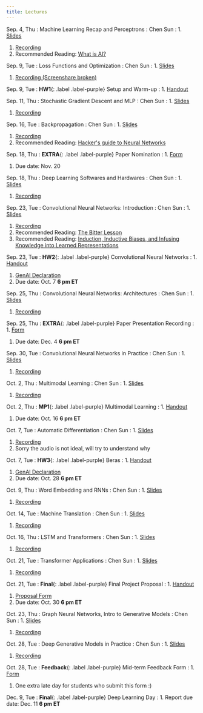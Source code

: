 ```yaml
---
title: Lectures
---
```


Sep. 4, Thu
: Machine Learning Recap and Perceptrons
  : Chen Sun
: 1. [Slides](https://drive.google.com/file/d/1WeDZJVL0gYQs4bdWQ0cbA2jKg56OPXXp/view?usp=sharing)
  1. [Recording](https://drive.google.com/file/d/1D2CroDUtsSyUSuToAe3OCn7fMvM-3OeX/view?usp=sharing)
  1. Recommended Reading: [What is AI?](http://jmc.stanford.edu/artificial-intelligence/what-is-ai/index.html)

Sep. 9, Tue
: Loss Functions and Optimization
  : Chen Sun
: 1. [Slides](https://drive.google.com/file/d/1r48VTx2jv4Fac1BRnlBg_RqT30YrxHsG/view?usp=sharing)
  1. [Recording (Screenshare broken)](https://drive.google.com/file/d/12lYZgRnwlsCtd6aknQ7W7Wt5BseTD0Fl/view?usp=sharing)

Sep. 9, Tue
: **HW1**{: .label .label-purple} Setup and Warm-up
: 1. [Handout](https://hackmd.io/DUbGr8EkSmapA_toNn5Fiw)

Sep. 11, Thu
: Stochastic Gradient Descent and MLP
  : Chen Sun
: 1. [Slides](https://drive.google.com/file/d/19nOY-MkU4Ct7SEzJOU2NVxkBxqNl5xyg/view?usp=sharing)
  1. [Recording](https://drive.google.com/file/d/17uUqwGVoqKDv-DE_nTtOmeXvA6_bfzxh/view?usp=sharing)

Sep. 16, Tue
: Backpropagation
  : Chen Sun
: 1. [Slides](https://drive.google.com/file/d/1g6WIJP5ZROvQU5EWDtXFGzkj0kfHHPAw/view?usp=sharing)
  1. [Recording](https://drive.google.com/file/d/12iz_8c5ONaSjJ_OTXS1BjQLi6cy4vOuX/view?usp=sharing)
  1. Recommended Reading: [Hacker's guide to Neural Networks](https://karpathy.github.io/neuralnets/)

Sep. 18, Thu
: **EXTRA**{: .label .label-purple} Paper Nomination
: 1. [Form](https://forms.gle/t2T9owBQiqtXnDAq6)
  1. Due date: Nov. 20

Sep. 18, Thu
: Deep Learning Softwares and Hardwares
  : Chen Sun
: 1. [Slides](https://drive.google.com/file/d/1ajQ5O86DjSD7fLsmLrEhVCn1jsJEo9vS/view?usp=sharing)
  1. [Recording](https://drive.google.com/file/d/1mJn_MHx63qWvx5IPTXYvlbRuhmNggO_i/view?usp=drive_link)

Sep. 23, Tue
: Convolutional Neural Networks: Introduction
  : Chen Sun
: 1. [Slides](https://drive.google.com/file/d/1nUBbBUKqUwkSARxVnI5RwbOPEbwqcU2u/view?usp=sharing)
  1. [Recording](https://drive.google.com/file/d/1JSy9Yad8-_Lqbsx2TIlA3Pg65_xIbAO5/view?usp=sharing)
  1. Recommended Reading: [The Bitter Lesson](http://www.incompleteideas.net/IncIdeas/BitterLesson.html)
  1. Recommended Reading: [Induction, Inductive Biases, and Infusing Knowledge into Learned Representations](https://sgfin.github.io/2020/06/22/Induction-Intro/)

Sep. 23, Tue
: **HW2**{: .label .label-purple} Convolutional Neural Networks
: 1. [Handout](https://hackmd.io/@brown-2470-f25/HkX2ymFKgg)
  1. [GenAI Declaration](https://forms.gle/EwQGmgH1BrBxFsgZ9)
  1. Due date: Oct. 7 **6 pm ET**

Sep. 25, Thu
: Convolutional Neural Networks: Architectures
  : Chen Sun
: 1. [Slides](https://drive.google.com/file/d/1BUAE8yAv_UB-wj4pRcR5n5Nmar0afUQV/view?usp=sharing)
  1. [Recording](https://drive.google.com/file/d/1lWPzuvYVrXvru6UH-vu_S1tc8oSP20Oy/view?usp=sharing)

Sep. 25, Thu
: **EXTRA**{: .label .label-purple} Paper Presentation Recording
: 1. [Form](https://forms.gle/9B2uYZoNBMUCakx6A)
  1. Due date: Dec. 4 **6 pm ET**

Sep. 30, Tue
: Convolutional Neural Networks in Practice
  : Chen Sun
: 1. [Slides](https://drive.google.com/file/d/163mRMXsb4-z-hqchgw6t4HIE5NiVbxBt/view?usp=sharing)
  1. [Recording](https://drive.google.com/file/d/1OAGcaOYkYVK1uHHBUphi0WWp44Jssg3h/view?usp=drive_link)

Oct. 2, Thu
: Multimodal Learning
  : Chen Sun
: 1. [Slides](https://drive.google.com/file/d/1tRH_Mnb9vaoKGr2s14-0MiWM8GUR2h8x/view?usp=sharing)
  1. [Recording](https://drive.google.com/file/d/1TI32VLXmzgkIjNuJ3DjnLZnhOoTYK7-t/view?usp=drive_link)

Oct. 2, Thu
: **MP1**{: .label .label-purple} Multimodal Learning
: 1. [Handout](https://docs.google.com/document/d/1VpJtvQtM502rxVzSYHGCjjbOkRhFlFX8qq0Sw2UnUi8/edit?usp=sharing)
  1. Due date: Oct. 16 **6 pm ET**

Oct. 7, Tue
: Automatic Differentiation
  : Chen Sun
: 1. [Slides](https://drive.google.com/file/d/15GIUNaaVvsfKg-WWFqrHkn3frYdJ2zKp/view?usp=sharing)
  1. [Recording](https://drive.google.com/file/d/1IYzaIyBWLo4nY_cZEySHVYOarVSJqtHD/view?usp=sharing)
  1. Sorry the audio is not ideal, will try to understand why

Oct. 7, Tue
: **HW3**{: .label .label-purple} Beras
: 1. [Handout](https://hackmd.io/@brown-2470-f25/rkEAJQFKxg)
  1. [GenAI Declaration](https://forms.gle/EwQGmgH1BrBxFsgZ9)
  1. Due date: Oct. 28 **6 pm ET**

Oct. 9, Thu
: Word Embedding and RNNs
  : Chen Sun
: 1. [Slides](https://drive.google.com/file/d/1wO-toBV-FbOXWVxHUcSmug9PZ4HEI2ce/view?usp=sharing)
  1. [Recording](https://drive.google.com/file/d/1vmksF97dHMfNYEBPfJPZs7j_geYi-Nre/view?usp=sharing)

Oct. 14, Tue
: Machine Translation
  : Chen Sun
: 1. [Slides](https://drive.google.com/file/d/1WXew7l-rpVl3bPWy9LepS0hE97r-_2vO/view?usp=sharing)
  1. [Recording](https://drive.google.com/file/d/1iJLsFYTVI_lfCuc-u1qaqHpmYzN4Qz_N/view?usp=sharing)

Oct. 16, Thu
: LSTM and Transformers
  : Chen Sun
: 1. [Slides](https://drive.google.com/file/d/1JXZNBEVd0QL2x7j4-LJXqIFUQedskB_p/view?usp=sharing)
  1. [Recording](https://drive.google.com/file/d/1AzQXJcXDte0K7HehnC5AAsDSVlb9wjpW/view?usp=drive_link)

Oct. 21, Tue
: Transformer Applications
  : Chen Sun
: 1. [Slides](https://drive.google.com/file/d/1DLHNbxG9cB80hXxFeLHnwH534j7RX_zm/view?usp=sharing)
  1. [Recording](https://drive.google.com/file/d/1j1_q-ZQPSe5vBCm9FADnPqEV4bPwdzBE/view?usp=sharing)

Oct. 21, Tue
: **Final**{: .label .label-purple} Final Project Proposal
: 1. [Handout](https://hackmd.io/@brown-2470-f25/H1LNeXYYgg)
  1. [Proposal Form](https://forms.gle/dKcfijDkMS4o6chX6 )
  1. Due date: Oct. 30 **6 pm ET**

Oct. 23, Thu
: Graph Neural Networks, Intro to Generative Models
  : Chen Sun
: 1. [Slides](https://drive.google.com/file/d/1O_2xJECW35Q2BdWpeeNfhG08fLYg2eL0/view?usp=sharing)
  1. [Recording](https://drive.google.com/file/d/1MDgMVr0meVrtYxxXso6PwcWU9TRIwBDk/view?usp=drive_link)

Oct. 28, Tue
: Deep Generative Models in Practice
  : Chen Sun
: 1. [Slides](https://drive.google.com/file/d/1TLAGBS2IdIEabPTiBTABtjfDevY51nC5/view?usp=sharing)
  1. [Recording](https://drive.google.com/file/d/17gfkKr0J_IWDV48pwhRLHjPOkk5JHNzs/view?usp=drive_link)

Oct. 28, Tue
: **Feedback**{: .label .label-purple} Mid-term Feedback Form
: 1. [Form](https://forms.gle/NNR4yR4XFZkMuN2J7)
  1. One extra late day for students who submit this form :)

Dec. 9, Tue
: **Final**{: .label .label-purple} Deep Learning Day
: 1. Report due date: Dec. 11 **6 pm ET**